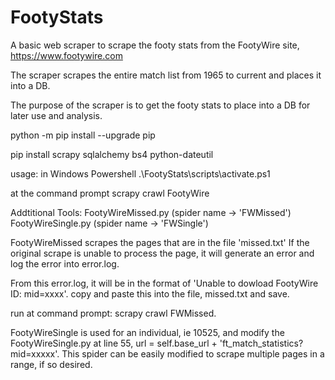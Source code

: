 # FootyStats
A basic web scraper to scrape the footy stats from the FootyWire site, https://www.footywire.com

The scraper scrapes the entire match list from 1965 to current and places it into a DB.

The purpose of the scraper is to get the footy stats to place into a DB for later use and analysis.

python -m pip install --upgrade pip

pip install scrapy sqlalchemy bs4 python-dateutil

usage:
in Windows Powershell
.\FootyStats\scripts\activate.ps1

at the command prompt
scrapy crawl FootyWire

Addtitional Tools:
FootyWireMissed.py (spider name -> 'FWMissed')
FootyWireSingle.py (spider name -> 'FWSingle')

FootyWireMissed scrapes the pages that are in the file 'missed.txt'
If the original scrape is unable to process the page, it will generate an error and log the error into error.log.

From this error.log, it will be in the format of 'Unable to dowload FootyWire ID: mid=xxxx'. copy and paste this into the file, missed.txt and save.

run at command prompt:
scrapy crawl FWMissed.

FootyWireSingle is used for an individual, ie 10525, and modify the FootyWireSingle.py at line 55, url = self.base_url + 'ft_match_statistics?mid=xxxxx'. This spider can be easily modified to scrape multiple pages in a range, if so desired.